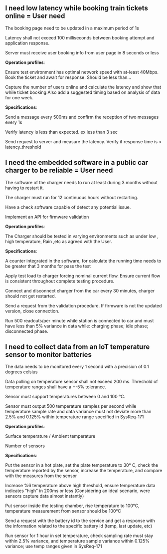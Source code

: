 
## I need low latency while booking train tickets online = User need

The booking page need to be updated in a maximum period of 1s

Latency shall not exceed 100 milliseconds between booking attempt and application response.

Server must receive user booking info from user page in 8 seconds or less

**Operation profiles**:

Ensure test environment has optimal network speed with at-least 40Mbps. Book the ticket and await for response. Should be less than...

Capture the number of users online and calculate the latency and show that while ticket booking.Also add a suggested timing based on analysis of data for one week.

**Specifications**:

Send a message every 500ms and confirm the reception of two messages every 1s

Verify latency is less than expected. ex less than 3 sec

Send request to server and measure the latency. Verify if response time is < latency_threshold

## I need the embedded software in a public car charger to be reliable = User need

The software of the charger needs to run at least during 3 months without having to restart it.

The charger must run for 12 continuous hours without restarting.

Have a check software capable of detect any potential issue.

Implement an API for firmware validation

**Operation profiles**:

The Charger should be tested in varying environments such as under low , high temperature, Rain ,etc as agreed with the User.

**Specifications**:

A counter integrated in the software, for calculate the running time needs to be greater that 3 months for pass the test  

Apply test load to charger forcing nominal current flow. Ensure current flow is consistent throughout complete testing procedure.

Connect and disconnect charger from the car every 30 minutes, charger should not get restarted.

Send a request from the validation procedure. If firmware is not the updated version, close connection.

Run 500 readouts/per minute while station is connected to car and must have less than 5% variance in data while: charging phase; idle phase; disconnected phase.

## I need to collect data from an IoT temperature sensor to monitor batteries

The data needs to be monitored every 1 second with a precision of 0.1 degrees celsius

Data polling on temperature sensor shall not exceed 200 ms. Threshold of temperature ranges shall have a +-5% tolerance.

Sensor must support temperatures between 0 and 100 °C.

Sensor must output 500 temperature samples per second while temperature sample rate and data variance must not deviate more than 2.5% and 0.125% within temperature range specified in SysReq-171

**Operation profiles**:

Surface temperature / Ambient temperature

Number of sensors

**Specifications**:

Put the sensor in a hot plate, set the plate temperature to 30° C, check the temperature reported by the sensor, increase the temperature, and compare with the measures from the sensor

Increase %6 temperature above high threshold, ensure temperature data indicates "high" in 200ms or less (Considering an ideal scenario, were sensors capture data almost instantly)

Put sensor inside the testing chamber, rise temperature to 100°C, temperature measurement from sensor should be 100°C

Send a request with the battery id to the service and get a response with the information related to the specific battery id (temp, last update, etc)

Run sensor for 1 hour in set temperature, check sampling rate must stay within 2.5% variance, and temperature sample variance within 0.125% variance; use temp ranges given in SysReq-171
